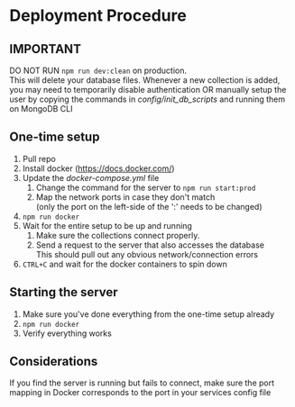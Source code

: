 # Deployment Procedure

## IMPORTANT
DO NOT RUN `npm run dev:clean` on production.  
This will delete your database files.
Whenever a new collection is added, you may need to temporarily disable authentication
OR manually setup the user by copying the commands in _config/init_db_scripts_ and running them on MongoDB CLI

## One-time setup
1) Pull repo
2) Install docker (https://docs.docker.com/)
4) Update the _docker-compose.yml_ file
    1) Change the command for the server to `npm run start:prod`
    2) Map the network ports in case they don't match   
       (only the port on the left-side of the ':' needs to be changed)
5) `npm run docker`
6) Wait for the entire setup to be up and running
    1) Make sure the collections connect properly.  
    2) Send a request to the server that also accesses the database  
       This should pull out any obvious network/connection errors
7) `CTRL+C` and wait for the docker containers to spin down

## Starting the server
1) Make sure you've done everything from the one-time setup already
2) `npm run docker`
3) Verify everything works

## Considerations
If you find the server is running but fails to connect, make sure the port mapping in Docker corresponds to the port in your services config file